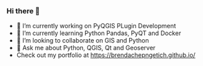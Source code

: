 ### Hi there 👋




- 🔭 I’m currently working on PyQGIS PLugin Development
- 🌱 I’m currently learning Python Pandas, PyQT and Docker
- 👯 I’m looking to collaborate on GIS and Python
- 💬 Ask me about Python, QGIS, Qt and Geoserver
- Check out my portfolio at https://brendachepngetich.github.io/


